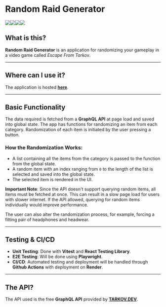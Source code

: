 # **Random Raid Generator**

![](https://img.shields.io/badge/React-20232A?style=for-the-badge&logo=react&logoColor=61DAFB)![](https://img.shields.io/badge/Apollo%20GraphQL-311C87?&style=for-the-badge&logo=Apollo%20GraphQL&logoColor=white)![](https://img.shields.io/badge/CSS3-1572B6?style=for-the-badge&logo=css3&logoColor=white)![](https://img.shields.io/badge/prettier-1A2C34?style=for-the-badge&logo=prettier&logoColor=F7BA3E)

## **What is this?**

**Random Raid Generator** is an application for randomizing your gameplay in a video game called *Escape From Tarkov*.

---

## **Where can I use it?**

The application is hosted [**here**](https://tarkov-gear-generator.onrender.com/).

---

## **Basic Functionality**

The data required is fetched from a **GraphQL API** at page load and saved into global state. The app has functions for randomizing an item from each category. Randomization of each item is initiated by the user pressing a button.

### **How the Randomization Works**:
- A list containing all the items from the category is passed to the function from the global state.
- A random item with an index ranging from `0` to the length of the list is selected and saved into the global state.
- The selected item is rendered in the UI.

**Important Note**: Since the API doesn't support querying random items, all items must be fetched at once. This can result in a slow page load for users with slower internet. If the API allowed, querying for random items individually would improve performance.

The user can also alter the randomization process, for example, forcing a fitting pair of headphones and headwear.

---

## **Testing & CI/CD**

- **Unit Testing**: Done with **Vitest** and **React Testing Library**.
- **E2E Testing**: Will be done using **Playwright**.
- **CI/CD**: Automated testing and deployment will be handled through **Github Actions** with deployment on **Render**.

---

## **The API?**

The API used is the free **GraphQL API** provided by [**TARKOV.DEV**](https://tarkov.dev/api).
